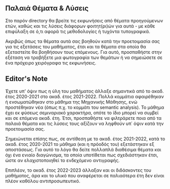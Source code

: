 ## Παλαιά Θέματα & Λύσεις

Στο παρόν directory θα βρείτε τις εκφωνήσεις από θέματα προηγούμενων ετών, καθώς και τις λύσεις διάφορων φοιτητ(ρι)ών για αυτά - με κάθε επιφύλαξη σε ό,τι αφορά τις μεθοδολογίες ή τυχόντα τυπογραφικά.

Ακριβώς όπως τα θέματα αυτά σας βοηθούν κατά την προετοιμασία σας για τις εξετάσεις του μαθήματος, έτσι και τα θέματα στα οποία θα εξεταστείτε θα βοηθήσουν τους επόμενους. Για αυτό, προσπαθήστε στην εξέταση να τραβήξετε μια φωτογραφία των θεμάτων ή να σημειώσετε σε ένα πρόχειρο χειρόγραφα τις εκφωνήσεις.

## Editor's Note

Έχετε υπ' όψιν πως η ύλη του μαθήματος άλλαξε σημαντικά από το ακαδ. έτος 2020-2021 στο ακαδ. έτος 2021-2022. Πολλά κομμάτια αφαιρέθηκαν ή ενσωματώθηκαν στο μάθημα της Μηχανικής Μάθησης, ενώ προστέθηκαν νέα (όπως π.χ. το κομμάτι του semantic analysis). Το μάθημα έχει εκ φύσεως σεμιναριακό χαρακτήρα, οπότε το ίδιο μπορεί να συμβεί και σε επόμενα ακαδ. έτη. Έτσι, προσπαθήστε να φιλτράρετε ποια από τα παλαιά θέματα και τις λύσεις τους αξίζουν να ληφθούν υπ΄ όψιν κατά την προετοιμασία σας.

Σημειώνεται επίσης πως, σε αντίθεση με το ακαδ. έτος 2021-2022, κατά το ακαδ. έτος 2020-2021 το μάθημα (και η πρόοδός του) εξετάστηκαν εξ αποστάσεως. Για αυτό το λόγο θα δείτε πολλαπλά διαθέσιμα θέματα και όχι ένα ενιαίο διαγώνισμα, τα οποία υποτίθεται πως σχεδιάστηκαν έτσι, ώστε αν ελαχιστοποιηθεί το ενδεχόμενο αντιγραφής.

Επιπλέον, το ακαδ. έτος 2022-2023 άλλαξαν και οι διδάσκοντες του μαθήματος, άρα και το υλικό που αναφέρεται σε παλιαότερα έτη δεν είναι πλέον καθόλου αντιπροσωπευτικό. 
